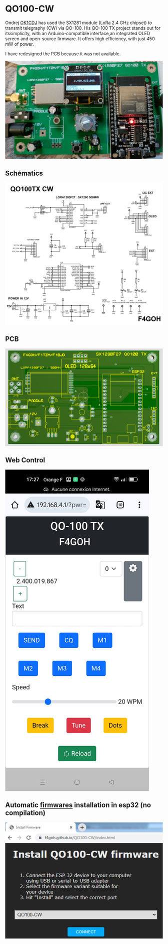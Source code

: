 # QO100-CW

Ondrej [OK1CDJ](https://github.com/ok1cdj/SX1281_QO100_TX) has used the SX1281 module (LoRa 2.4 GHz chipset) to transmit telegraphy (CW) via QO-100. 
His QO-100 TX project stands out for itssimplicity, with an Arduino-compatible interface,an integrated OLED screen and open-source firmware.
It offers high efficiency, with just 450 mW of power.

I have redesigned the PCB because it was not available.

![board](images/trxQo100cw.jpg)

## Schématics

![board](schematics/QO100-CW.png)

## PCB

![board](images/pcb.png)

## Web Control

![board](images/Screenshot_web.jpg)

## Automatic [firmwares](https://f4goh.github.io/QO100-CW/index.html) installation in esp32 (no compilation)

![board](images/flasher.png)









